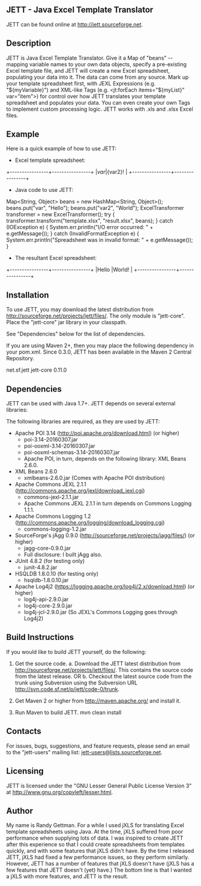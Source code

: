 JETT - Java Excel Template Translator
----------------

JETT can be found online at http://jett.sourceforge.net.

Description
----------------

JETT is Java Excel Template Translator.  Give it a Map of "beans" -- mapping
variable names to your own data objects, specify a pre-existing Excel template
file, and JETT will create a new Excel spreadsheet, populating your data into
it.  The data can come from any source.  Mark up your template spreadsheet
first, with JEXL Expressions (e.g. "${myVariable}") and XML-like Tags (e.g.
<jt:forEach items="${myList}" var="item">) for control over how JETT translates
your template spreadsheet and populates your data.  You can even create your
own Tags to implement custom processing logic.  JETT works with .xls and .xlsx
Excel files.

Example
----------------

Here is a quick example of how to use JETT:

- Excel template spreadsheet:

+----------------+----------------+
|${var}          |${var2}!        |
+----------------+----------------+

- Java code to use JETT:

Map<String, Object> beans = new HashMap<String, Object>();
beans.put("var", "Hello");
beans.put("var2", "World");
ExcelTransformer transformer = new ExcelTransformer();
try
{
   transformer.transform("template.xlsx", "result.xlsx", beans);
}
catch (IOException e)
{
   System.err.println("I/O error occurred: " + e.getMessage());
}
catch (InvalidFormatException e)
{
   System.err.println("Spreadsheet was in invalid format: " + e.getMessage());
}

- The resultant Excel spreadsheet:

+----------------+----------------+
|Hello           |World!          |
+----------------+----------------+

Installation
----------------

To use JETT, you may download the latest distribution from
http://sourceforge.net/projects/jett/files/.  The only module is "jett-core".
Place the "jett-core" jar library in your classpath.

See "Dependencies" below for the list of dependencies.

If you are using Maven 2+, then you may place the following dependency in your
pom.xml.  Since 0.3.0, JETT has been available in the Maven 2 Central
Repository.

<dependency>
    <groupId>net.sf.jett</groupId>
    <artifactId>jett-core</artifactId>
    <version>0.11.0</version>
</dependency>

Dependencies
----------------

JETT can be used with Java 1.7+.  JETT depends on several external libraries:

The following libraries are required, as they are used by JETT:
- Apache POI 3.14 (http://poi.apache.org/download.html) (or higher)
   - poi-3.14-20160307.jar
   - poi-ooxml-3.14-20160307.jar
   - poi-ooxml-schemas-3.14-20160307.jar
   - Apache POI, in turn, depends on the following library: XML Beans 2.6.0.
- XML Beans 2.6.0
   - xmlbeans-2.6.0.jar (Comes with Apache POI distribution)
- Apache Commons JEXL 2.1.1 (http://commons.apache.org/jexl/download_jexl.cgi)
   - commons-jexl-2.1.1.jar
   - Apache Commons JEXL 2.1.1 in turn depends on Commons Logging 1.1.1.
- Apache Commons Logging 1.2 (http://commons.apache.org/logging/download_logging.cgi)
   - commons-logging-1.2.jar
- SourceForge's jAgg 0.9.0 (http://sourceforge.net/projects/jagg/files/) (or higher)
   - jagg-core-0.9.0.jar
   - Full disclosure: I built jAgg also.
- JUnit 4.8.2 (for testing only)
   - junit-4.8.2.jar
- HSQLDB 1.8.0.10 (for testing only)
   - hsqldb-1.8.0.10.jar
- Apache Log4j2 (https://logging.apache.org/log4j/2.x/download.html) (or higher)
   - log4j-api-2.9.0.jar
   - log4j-core-2.9.0.jar
   - log4j-jcl-2.9.0.jar (So JEXL's Commons Logging goes through Log4j2)

Build Instructions
----------------

If you would like to build JETT yourself, do the following:
1. Get the source code.
  a. Download the JETT latest distribution from
     http://sourceforge.net/projects/jett/files/.
     This contains the source code from the latest release.
  OR
  b. Checkout the latest source code from the trunk using Subversion using the
     Subversion URL http://svn.code.sf.net/p/jett/code-0/trunk.

2. Get Maven 2 or higher from http://maven.apache.org/ and install it.

3. Run Maven to build JETT.
   mvn clean install

Contacts
----------------

For issues, bugs, suggestions, and feature requests, please send an email to
the "jett-users" mailing list: jett-users@lists.sourceforge.net.

Licensing
----------------

JETT is licensed under the "GNU Lesser General Public License Version 3" at
http://www.gnu.org/copyleft/lesser.html.

Author
----------------

My name is Randy Gettman.  For a while I used jXLS for translating Excel
template spreadsheets using Java.  At the time, jXLS suffered from poor
performance when supplying lots of data.  I was inspired to create JETT after
this experience so that I could create spreadsheets from templates quickly, and
with some features that jXLS didn't have.  By the time I released JETT, jXLS
had fixed a few performance issues, so they perform similarly.  However, JETT
has a number of features that jXLS doesn't have (jXLS has a few features that
JETT doesn't (yet) have.)  The bottom line is that I wanted a jXLS with more
features, and JETT is the result.
